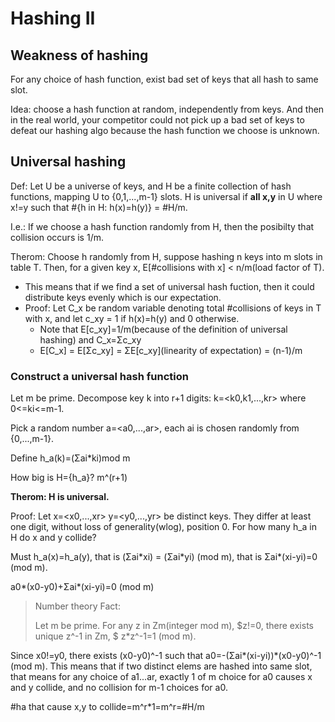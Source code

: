 # Hashing II
## Weakness of hashing
For any choice of hash function, exist bad set of keys that all hash to same slot.

Idea: choose a hash function at random, independently from keys. And then in the real world, your competitor could not pick up a bad set of keys to defeat our hashing algo because the hash function we choose is unknown.
## Universal hashing
Def: Let U be a universe of keys, and H be a finite collection of hash functions, mapping U to {0,1,...,m-1} slots. H is universal if **all x,y** in U where x!=y such that #{h in H: h(x)=h(y)} = #H/m.

I.e.: If we choose a hash function randomly from H, then the posibilty that collision occurs is 1/m.

Therom: Choose h randomly from H, suppose hashing n keys into m slots in table T. Then, for a given key x, E[#collisions with x] < n/m(load factor of T).
- This means that if we find a set of universal hash fuction, then it could distribute keys evenly which is our expectation.
- Proof: Let C_x be random variable denoting total #collisions of keys in T with x, and let c_xy = 1 if h(x)=h(y) and 0 otherwise.
  - Note that E[c_xy]=1/m(because of the definition of universal hashing) and C_x=Σc_xy
  - E[C_x] = E[Σc_xy] = ΣE[c_xy](linearity of expectation) = (n-1)/m

### Construct a universal hash function
Let m be prime. Decompose key k into r+1 digits: k=<k0,k1,...,kr> where 0<=ki<=m-1.

Pick a random number a=<a0,...,ar>, each ai is chosen randomly from {0,...,m-1}.

Define h_a(k)=(Σai*ki)mod m

How big is H={h_a}? m^(r+1)

**Therom: H is universal.**

Proof: Let x=<x0,...,xr> y=<y0,...,yr> be distinct keys. They differ at least one digit, without loss of generality(wlog), position 0. For how many h_a in H do x and y collide?

Must h_a(x)=h_a(y), that is (Σai\*xi) = (Σai\*yi) (mod m), that is Σai*(xi-yi)=0 (mod m).

a0*(x0-y0)+Σai*(xi-yi)=0 (mod m)

> Number theory Fact:
>
> Let m be prime. For any z in Zm(integer mod m), $z!=0, there exists unique z^-1 in Zm, $ z*z^-1=1 (mod m).

Since x0!=y0, there exists (x0-y0)^-1 such that a0=-(Σai*(xi-yi))*(x0-y0)^-1 (mod m). This means that if two distinct elems are hashed into same slot, that means for any choice of a1...ar, exactly 1 of m choice for a0 causes x and y collide, and no collision for m-1 choices for a0.

#ha that cause x,y to collide=m^r*1=m^r=#H/m

